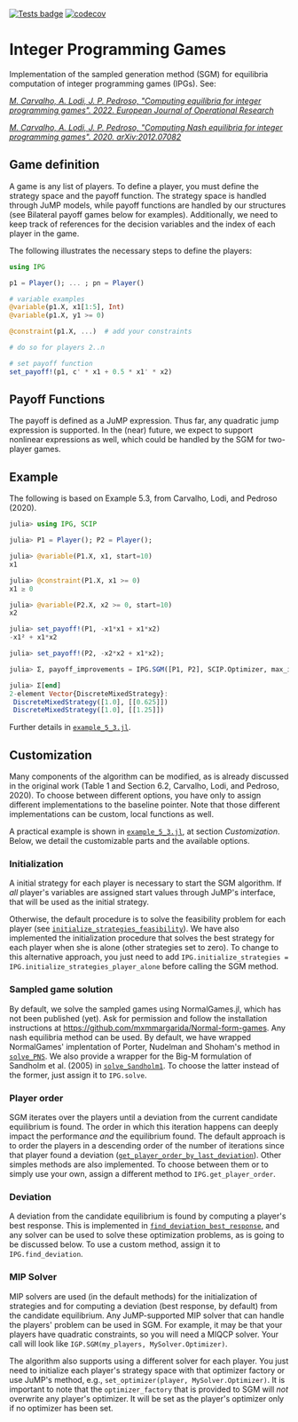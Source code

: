 [![Tests badge](https://github.com/brunompacheco/IPG.jl/actions/workflows/tests.yml/badge.svg)](https://github.com/brunompacheco/IPG.jl/actions/workflows/tests.yml)
[![codecov](https://codecov.io/gh/brunompacheco/IPG.jl/branch/main/graph/badge.svg)](https://codecov.io/gh/brunompacheco/IPG.jl)

# Integer Programming Games

Implementation of the sampled generation method (SGM) for equilibria computation of integer programming games (IPGs). See:

[*M. Carvalho, A. Lodi, J. P. Pedroso, "Computing equilibria for integer programming games". 2022. European Journal of Operational Research*](https://www.sciencedirect.com/science/article/pii/S0377221722002727)

[*M. Carvalho, A. Lodi, J. P. Pedroso, "Computing Nash equilibria for integer programming games". 2020. arXiv:2012.07082*](https://arxiv.org/abs/2012.07082)

## Game definition

A game is any list of players. To define a player, you must define the strategy space and the payoff function. The strategy space is handled through JuMP models, while payoff functions are handled by our structures (see Bilateral payoff games below for examples). Additionally, we need to keep track of references for the decision variables and the index of each player in the game.

The following illustrates the necessary steps to define the players:
```julia
using IPG

p1 = Player(); ... ; pn = Player()

# variable examples
@variable(p1.X, x1[1:5], Int)
@variable(p1.X, y1 >= 0)

@constraint(p1.X, ...)  # add your constraints

# do so for players 2..n

# set payoff function
set_payoff!(p1, c' * x1 + 0.5 * x1' * x2)
```

## Payoff Functions

The payoff is defined as a JuMP expression. Thus far, any quadratic jump expression is supported. In the (near) future, we expect to support nonlinear expressions as well, which could be handled by the SGM for two-player games.

## Example

The following is based on Example 5.3, from Carvalho, Lodi, and Pedroso (2020).
```julia
julia> using IPG, SCIP

julia> P1 = Player(); P2 = Player();

julia> @variable(P1.X, x1, start=10)
x1

julia> @constraint(P1.X, x1 >= 0)
x1 ≥ 0

julia> @variable(P2.X, x2 >= 0, start=10)
x2

julia> set_payoff!(P1, -x1*x1 + x1*x2)
-x1² + x1*x2

julia> set_payoff!(P2, -x2*x2 + x1*x2);

julia> Σ, payoff_improvements = IPG.SGM([P1, P2], SCIP.Optimizer, max_iter=5);

julia> Σ[end]
2-element Vector{DiscreteMixedStrategy}:
 DiscreteMixedStrategy([1.0], [[0.625]])
 DiscreteMixedStrategy([1.0], [[1.25]])

```
Further details in [`example_5_3.jl`](examples/example_5_3.jl).

<!-- ## Two-player games

A particular case of bilateral payoff functions that can be handled more generally are two-player games. In this case, because any payoff function is bilateral, we handle the more general [`BlackBoxPayoff`](src/Game/Payoff/Payoff.jl#29) through the SGM algorithm.

Example 5.3 implemented using the BlackBoxPayoff structure.
```julia
julia> using IPG, SCIP

julia> player_payoff(xp, x_others) = -(xp[1] * xp[1]) + xp[1] * prod(x_others[:][1])
player_payoff (generic function with 1 method)

julia> X1 = Model(); @variable(X1, x1, start=10); @constraint(X1, x1 >= 0);

julia> X2 = Model(); @variable(X2, x2, start=10); @constraint(X2, x2 >= 0);

julia> players = [
           Player(X1, [x1], BlackBoxPayoff(player_payoff), 1),
           Player(X2, [x2], BlackBoxPayoff(player_payoff), 2)
       ];

julia> @variable(players[1].X, x1, start=10); @constraint(players[1].X, x1 >= 0);

julia> @variable(players[2].X, x2, start=10); @constraint(players[2].X, x2 >= 0);

julia> Σ, payoff_improvements = IPG.SGM(players, SCIP.Optimizer, max_iter=5);

julia> Σ[end]
2-element Vector{DiscreteMixedStrategy}:
 DiscreteMixedStrategy([1.0], [[0.625]])
 DiscreteMixedStrategy([1.0], [[1.25]])

``` -->

## Customization

Many components of the algorithm can be modified, as is already discussed in the original work (Table 1 and Section 6.2, Carvalho, Lodi, and Pedroso, 2020). To choose between different options, you have only to assign different implementations to the baseline pointer. Note that those different implementations can be custom, local functions as well.

A practical example is shown in [`example_5_3.jl`](./examples/example_5_3.jl), at section _Customization_. Below, we detail the customizable parts and the available options.

### Initialization

A initial strategy for each player is necessary to start the SGM algorithm. If _all_ player's variables are assigned start values through JuMP's interface, that will be used as the initial strategy.

Otherwise, the default procedure is to solve the feasibility problem for each player (see [`initialize_strategies_feasibility`](src/SGM/Initialization.jl#L2)).
We have also implemented the initialization procedure that solves the best strategy for each player when she is alone (other strategies set to zero).
To change to this alternative approach, you just need to add `IPG.initialize_strategies = IPG.initialize_strategies_player_alone` before calling the SGM method.

### Sampled game solution

By default, we solve the sampled games using NormalGames.jl, which has not been published (yet). Ask for permission and follow the installation instructions at https://github.com/mxmmargarida/Normal-form-games. Any nash equilibria method can be used. By default, we have wrapped NormalGames' implentation of Porter, Nudelman and Shoham's method in [`solve_PNS`](src/SGM/PolymatrixGame/Solve.jl#L24). We also provide a wrapper for the Big-M formulation of Sandholm et al. (2005) in [`solve_Sandholm1`](src/SGM/PolymatrixGame/Solve.jl#L43). To choose the latter instead of the former, just assign it to `IPG.solve`.

### Player order

SGM iterates over the players until a deviation from the current candidate equilibrium is found. The order in which this iteration happens can deeply impact the performance _and_ the equilibrium found. The default approach is to order the players in a descending order of the number of iterations since that player found a deviation ([`get_player_order_by_last_deviation`](src/SGM/PlayerOrder.jl#L18)). Other simples methods are also implemented. To choose between them or to simply use your own, assign a different method to `IPG.get_player_order`.

### Deviation

A deviation from the candidate equilibrium is found by computing a player's best response. This is implemented in [`find_deviation_best_response`](src/SGM/DeviationReaction.jl#L3), and any solver can be used to solve these optimization problems, as is going to be discussed below. To use a custom method, assign it to `IPG.find_deviation`.

### MIP Solver

MIP solvers are used (in the default methods) for the initialization of strategies and for computing a deviation (best response, by default) from the candidate equilibrium. Any JuMP-supported MIP solver that can handle the players' problem can be used in SGM. For example, it may be that your players have quadratic constraints, so you will need a MIQCP solver. Your call will look like `IGP.SGM(my_players, MySolver.Optimizer)`.

The algorithm also supports using a different solver for each player. You just need to initialize each player's strategy space with that optimizer factory or use JuMP's method, e.g., `set_optimizer(player, MySolver.Optimizer)`. It is important to note that the `optimizer_factory` that is provided to SGM will _not_ overwrite any player's optimizer. It will be set as the player's optimizer only if no optimizer has been set.
